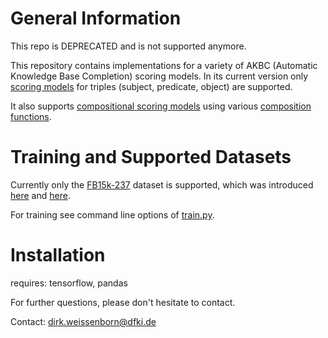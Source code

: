 # General Information

This repo is DEPRECATED and is not supported anymore.

This repository contains implementations for a variety of AKBC 
(Automatic Knowledge Base Completion) scoring models. In its 
current version only [scoring models](model/models.py) for triples 
(subject, predicate, object) are supported.

It also supports [compositional scoring models](model/comp_models.py)
using various [composition functions](model/comp_functions.py).

# Training and Supported Datasets

Currently only the [FB15k-237](http://research.microsoft.com/en-us/downloads/3a9bf02d-b791-4e95-b88d-389feef3e421/) 
dataset is supported, which was introduced [here](http://research.microsoft.com/apps/pubs/default.aspx?id=249127) 
and [here](http://research.microsoft.com/apps/pubs/default.aspx?id=254916).

For training see command line options of [train.py](train.py). 

# Installation

requires: tensorflow, pandas



For further questions, please don't hesitate to contact.

Contact: dirk.weissenborn@dfki.de



